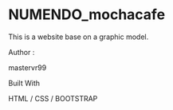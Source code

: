 # NUMENDO_mochacafe
 This is a website base on a  graphic model.

Author :

mastervr99

Built With

HTML / CSS / BOOTSTRAP
